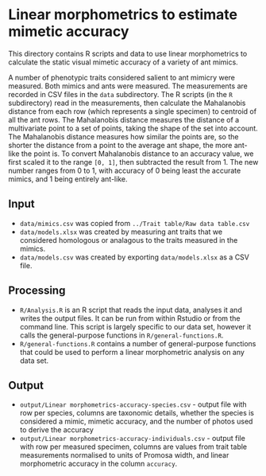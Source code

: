 # Linear morphometrics to estimate mimetic accuracy


This directory contains R scripts and data to use linear morphometrics to
calculate the static visual mimetic accuracy of a variety of ant
mimics.

A number of phenotypic traits considered salient to ant mimicry were measured. Both mimics and ants were measured. The measurements are recorded in CSV files in the `data` subdirectory. The R scripts (in the `R` subdirectory) read in the measurements, then calculate the Mahalanobis distance  from each row (which represents a single specimen) to centroid of all the ant rows. The Mahalanobis distance measures the distance of a multivariate point to a set of points, taking the shape of the set into account. The Mahalanobis distance measures how similar the points are, so the shorter the distance from a point to the average ant shape, the more ant-like the point is. To convert Mahalanobis distance to an accuracy value, we first scaled it to the range `[0, 1]`, then subtracted the result from 1. The new number ranges from 0 to 1, with accuracy of 0 being least the  accurate mimics, and 1 being entirely ant-like.

## Input

- `data/mimics.csv` was copied from `../Trait table/Raw data table.csv`
- `data/models.xlsx` was created by measuring ant traits that we considered homologous or analagous to the traits measured in the mimics.
- `data/models.csv` was created by exporting `data/models.xlsx` as a CSV file.

## Processing

 - `R/Analysis.R` is an R script that reads the input data, analyses it and writes the output files. It can be run from within Rstudio or from the command line. This script is largely specific to our data set, however it calls the general-purpose functions in `R/general-functions.R`.
 - `R/general-functions.R` contains a number of general-purpose functions that could be used to perform a linear morphometric analysis on any data set. 

## Output
- `output/Linear morphometrics-accuracy-species.csv` - output file with row
    per species, columns are taxonomic details, whether the species is
    considered a mimic, mimetic accuracy, and the number of photos
    used to derive the accuracy
- `output/Linear morphometrics-accuracy-individuals.csv` - output file with row
    per measured specimen, columns are values from trait table measurements normalised to units of Promosa width, and linear morphometric accuracy in the column `accuracy`.
    

